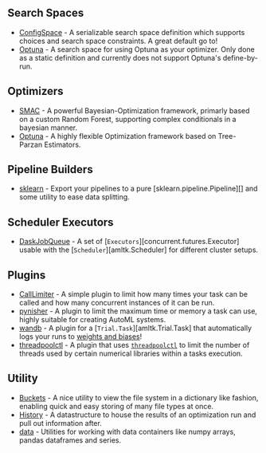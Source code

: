 ## Search Spaces
* [ConfigSpace](./configspace) - A serializable search space definition which
 supports choices and search space constraints. A great default go to!
* [Optuna](./optuna) - A search space for using Optuna as your optimizer. Only
 done as a static definition and currently does not support Optuna's define-by-run.

## Optimizers

* [SMAC](./smac) - A powerful Bayesian-Optimization framework, primarly based on a custom
 Random Forest, supporting complex conditionals in a bayesian manner.
* [Optuna](./optuna) - A highly flexible Optimization framework based on Tree-Parzan
 Estimators.

## Pipeline Builders

* [sklearn](./sklearn) - Export your pipelines to a pure [sklearn.pipeline.Pipeline][]
    and some utility to ease data splitting.

## Scheduler Executors

* [DaskJobQueue](./dask-jobqueue.md) - A set of [`Executors`][concurrent.futures.Executor]
    usable with the [`Scheduler`][amltk.Scheduler] for different cluster setups.

## Plugins

* [CallLimiter](./call_limiter.md) - A simple plugin to limit how many times your task
    can be called and how many concurrent instances of it can be run.
* [pynisher](./pynisher.md) - A plugin to limit the maximum time or memory a task can
    use, highly suitable for creating AutoML systems.
* [wandb](./wandb.md) - A plugin for a [`Trial.Task`][amltk.Trial.Task] that automatically
    logs your runs to [weights and biases](https://wandb.ai/site)!
* [threadpoolctl](./threadpoolctl.md) - A plugin that uses
[`threadpoolctl`](https://github.com/joblib/threadpoolctl) to limit the number of threads used
by certain numerical libraries within a tasks execution.

## Utility

* [Buckets](./buckets.md) - A nice utility to view the file system in a dictionary like
    fashion, enabling quick and easy storing of many file types at once.
* [History](./history.md) - A datastructure to house the results of an optimization run and
    pull out information after.
* [data](./data.md) - Utilities for working with data containers like numpy arrays, pandas
    dataframes and series.
